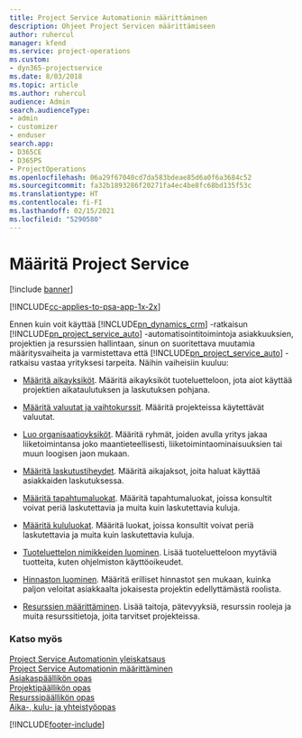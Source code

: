 ```yaml
---
title: Project Service Automationin määrittäminen
description: Ohjeet Project Servicen määrittämiseen
author: ruhercul
manager: kfend
ms.service: project-operations
ms.custom:
- dyn365-projectservice
ms.date: 8/03/2018
ms.topic: article
ms.author: ruhercul
audience: Admin
search.audienceType:
- admin
- customizer
- enduser
search.app:
- D365CE
- D365PS
- ProjectOperations
ms.openlocfilehash: 06a29f67040cd7da583bdeae85d6a0f6a3684c52
ms.sourcegitcommit: fa32b1893286f20271fa4ec4be8fc68bd135f53c
ms.translationtype: HT
ms.contentlocale: fi-FI
ms.lasthandoff: 02/15/2021
ms.locfileid: "5290580"
---
```

# <a name="configure-project-service"></a>Määritä Project Service

[!include [banner](../includes/psa-now-project-operations.md)]

[!INCLUDE[cc-applies-to-psa-app-1x-2x](../includes/cc-applies-to-psa-app-1x-2x.md)]

Ennen kuin voit käyttää [!INCLUDE[pn_dynamics_crm](../includes/pn-dynamics-crm.md)] -ratkaisun [!INCLUDE[pn_project_service_auto](../includes/pn-project-service-auto.md)] -automatisointitoimintoja asiakkuuksien, projektien ja resurssien hallintaan, sinun on suoritettava muutamia määritysvaiheita ja varmistettava että [!INCLUDE[pn_project_service_auto](../includes/pn-project-service-auto.md)] -ratkaisu vastaa yrityksesi tarpeita. Näihin vaiheisiin kuuluu:  
  
-   [Määritä aikayksiköt](../psa/set-up-time-units.md). Määritä aikayksiköt tuoteluetteloon, jota aiot käyttää projektien aikataulutuksen ja laskutuksen pohjana.  
  
-   [Määritä valuutat ja vaihtokurssit](../psa/set-up-currencies-exchange-rates.md). Määritä projekteissa käytettävät valuutat.  
  
-   [Luo organisaatioyksiköt](../psa/create-organizational-units.md). Määritä ryhmät, joiden avulla yritys jakaa liiketoimintansa joko maantieteellisesti,  liiketoimintaominaisuuksien tai muun loogisen jaon mukaan.  
  
-   [Määritä laskutustiheydet](../psa/set-up-invoice-frequencies.md). Määritä aikajaksot, joita haluat käyttää asiakkaiden laskutuksessa.  
  
-   [Määritä tapahtumaluokat](../psa/configure-transaction-categories.md). Määritä tapahtumaluokat, joissa konsultit voivat periä laskutettavia ja muita kuin laskutettavia kuluja.  
  
-   [Määritä kululuokat](../psa/configure-expense-categories.md). Määritä luokat, joissa konsultit voivat periä laskutettavia ja muita kuin laskutettavia kuluja.  
  
-   [Tuoteluettelon nimikkeiden luominen](../psa/create-product-catalog-items.md). Lisää tuoteluetteloon myytäviä tuotteita, kuten ohjelmiston käyttöoikeudet.  
  
-   [Hinnaston luominen](../psa/create-price-list.md). Määritä erilliset hinnastot sen mukaan, kuinka paljon veloitat asiakkaalta jokaisesta projektin edellyttämästä roolista.  
  
-   [Resurssien määrittäminen](../psa/set-up-resources.md). Lisää taitoja, pätevyyksiä, resurssin rooleja ja muita resurssitietoja, joita tarvitset projekteissa.  
  
### <a name="see-also"></a>Katso myös  
 [Project Service Automationin yleiskatsaus](../psa/overview.md)   
 [Project Service Automationin määrittäminen](../psa/configure.md)   
 [Asiakaspäällikön opas](../psa/account-manager-guide.md)   
 [Projektipäällikön opas](../psa/project-manager-guide.md)   
 [Resurssipäällikön opas](../psa/resource-manager-guide.md)   
 [Aika-, kulu- ja yhteistyöopas](../psa/time-expense-collaboration-guide.md)


[!INCLUDE[footer-include](../includes/footer-banner.md)]